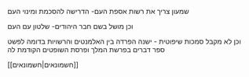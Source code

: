 

שמעון צריך את רשות אספת העם-
הדרישה להסכמת ומינוי העם

וכן מושל בשם חבר היהודים- שלטון עם העם

וכן לא מקבל סמכות שיפוטית - ישנה הפרדה בין האלמנטים והרשויות
בדומה לפשט ספר דברים בפרשת המלך ופרסת השופטים הקודמת לה


[[חשמונאים|חשמונאים]]